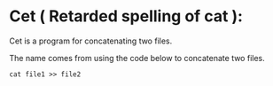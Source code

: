 # Cet ( Retarded spelling of cat ):

Cet is a program for concatenating two files.

The name comes from using the code below to concatenate two
files.
````shell
cat file1 >> file2
````
